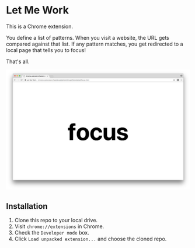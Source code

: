 # Let Me Work

This is a Chrome extension.

You define a list of patterns. When you visit a website, the URL gets compared
against that list. If any pattern matches, you get redirected to a local page
that tells you to focus!

That's all.

![screenshot](screenshot.png)

## Installation

1. Clone this repo to your local drive.
1. Visit `chrome://extensions` in Chrome.
1. Check the `Developer mode` box.
1. Click `Load unpacked extension...` and choose the cloned repo.
